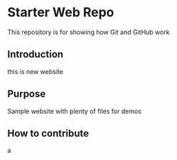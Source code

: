 # Starter Web Repo

This repository is for showing how Git and GitHub work

## Introduction
 this is new website
## Purpose

Sample website with plenty of files for demos

## How to contribute 
  a